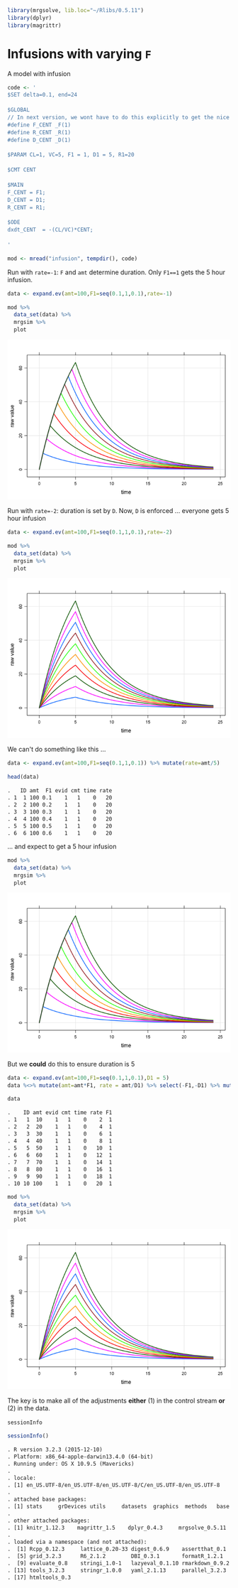 ``` r
library(mrgsolve, lib.loc="~/Rlibs/0.5.11")
library(dplyr)
library(magrittr)
```

Infusions with varying `F`
==========================

A model with infusion

``` r
code <- '
$SET delta=0.1, end=24

$GLOBAL
// In next version, we wont have to do this explicitly to get the nice aliases
#define F_CENT _F(1)
#define R_CENT _R(1)
#define D_CENT _D(1)

$PARAM CL=1, VC=5, F1 = 1, D1 = 5, R1=20

$CMT CENT

$MAIN
F_CENT = F1;
D_CENT = D1;
R_CENT = R1;

$ODE
dxdt_CENT  = -(CL/VC)*CENT;

'
```

``` r
mod <- mread("infusion", tempdir(), code)
```

Run with `rate=-1`: `F` and `amt` determine duration. Only `F1==1` gets the 5 hour infusion.

``` r
data <- expand.ev(amt=100,F1=seq(0.1,1,0.1),rate=-1)
```

``` r
mod %>%
  data_set(data) %>%
  mrgsim %>% 
  plot
```

![](img/F_infusion-unnamed-chunk-6-1.png)<!-- -->

Run with `rate=-2`: duration is set by `D`. Now, `D` is enforced ... everyone gets 5 hour infusion

``` r
data <- expand.ev(amt=100,F1=seq(0.1,1,0.1),rate=-2)
```

``` r
mod %>%
  data_set(data) %>%
  mrgsim %>% 
  plot
```

![](img/F_infusion-unnamed-chunk-8-1.png)<!-- -->

We can't do something like this ...

``` r
data <- expand.ev(amt=100,F1=seq(0.1,1,0.1)) %>% mutate(rate=amt/5)
```

``` r
head(data)
```

    .   ID amt  F1 evid cmt time rate
    . 1  1 100 0.1    1   1    0   20
    . 2  2 100 0.2    1   1    0   20
    . 3  3 100 0.3    1   1    0   20
    . 4  4 100 0.4    1   1    0   20
    . 5  5 100 0.5    1   1    0   20
    . 6  6 100 0.6    1   1    0   20

... and expect to get a 5 hour infusion

``` r
mod %>%
  data_set(data) %>%
  mrgsim %>% 
  plot
```

![](img/F_infusion-unnamed-chunk-11-1.png)<!-- -->

But we **could** do this to ensure duration is 5

``` r
data <- expand.ev(amt=100,F1=seq(0.1,1,0.1),D1 = 5)
data %<>% mutate(amt=amt*F1, rate = amt/D1) %>% select(-F1,-D1) %>% mutate(F1=1)
```

``` r
data
```

    .    ID amt evid cmt time rate F1
    . 1   1  10    1   1    0    2  1
    . 2   2  20    1   1    0    4  1
    . 3   3  30    1   1    0    6  1
    . 4   4  40    1   1    0    8  1
    . 5   5  50    1   1    0   10  1
    . 6   6  60    1   1    0   12  1
    . 7   7  70    1   1    0   14  1
    . 8   8  80    1   1    0   16  1
    . 9   9  90    1   1    0   18  1
    . 10 10 100    1   1    0   20  1

``` r
mod %>%
  data_set(data) %>%
  mrgsim %>% 
  plot
```

![](img/F_infusion-unnamed-chunk-14-1.png)<!-- -->

The key is to make all of the adjustments **either** (1) in the control stream **or** (2) in the data.

`sessionInfo`

``` r
sessionInfo()
```

    . R version 3.2.3 (2015-12-10)
    . Platform: x86_64-apple-darwin13.4.0 (64-bit)
    . Running under: OS X 10.9.5 (Mavericks)
    . 
    . locale:
    . [1] en_US.UTF-8/en_US.UTF-8/en_US.UTF-8/C/en_US.UTF-8/en_US.UTF-8
    . 
    . attached base packages:
    . [1] stats     grDevices utils     datasets  graphics  methods   base     
    . 
    . other attached packages:
    . [1] knitr_1.12.3    magrittr_1.5    dplyr_0.4.3     mrgsolve_0.5.11
    . 
    . loaded via a namespace (and not attached):
    .  [1] Rcpp_0.12.3     lattice_0.20-33 digest_0.6.9    assertthat_0.1 
    .  [5] grid_3.2.3      R6_2.1.2        DBI_0.3.1       formatR_1.2.1  
    .  [9] evaluate_0.8    stringi_1.0-1   lazyeval_0.1.10 rmarkdown_0.9.2
    . [13] tools_3.2.3     stringr_1.0.0   yaml_2.1.13     parallel_3.2.3 
    . [17] htmltools_0.3
